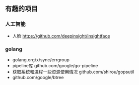 ## 有趣的项目

### 人工智能

- 人脸 https://github.com/deepinsight/insightface

### golang

- golang.org/x/sync/errgroup
- pipeline库 github.com/google/go-pipeline
- 获取系统和进程一些资源使用情况 github.com/shirou/gopsutil 
- github.com/google/btree
